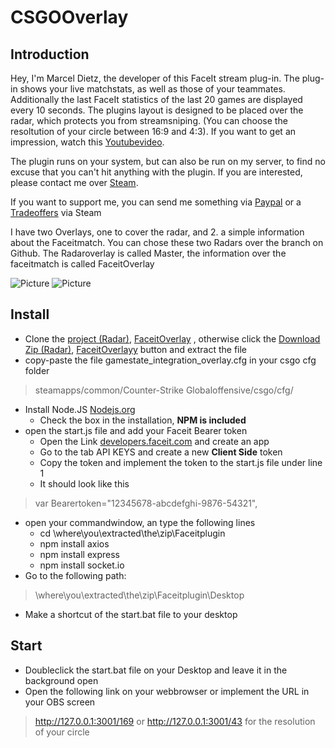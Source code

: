 # **CSGOOverlay**

## Introduction

Hey, I'm Marcel Dietz, the developer of this FaceIt stream plug-in.
The plug-in shows your live matchstats, as well as those of your teammates.
Additionally the last FaceIt statistics of the last 20 games are displayed every 10 seconds.
The plugins layout is designed to be placed over the radar, which protects you from streamsniping. (You can choose the resoltution of your circle between 16:9 and 4:3).
If you want to get an impression, watch this [Youtubevideo](https://youtu.be/pTHZYc1WQpM). 

The plugin runs on your system, but can also be run on my server, to find no excuse that you can't hit anything with the plugin.
If you are interested, please contact me over [Steam](https://steamcommunity.com/id/dietze_). 

If you want to support me, you can send me something via [Paypal](http://paypal.me/DietzMarcel) or a 
[Tradeoffers](http://steamcommunity.com/tradeoffer/new/?partner=296799755&token=W4Bv5kSS) via Steam

I have two Overlays, one to cover the radar, and 2. a simple information about the Faceitmatch.
You can chose these two Radars over the branch on Github.
The Radaroverlay is called Master, the information over the faceitmatch is called FaceitOverlay

![Picture](https://raw.githubusercontent.com/Dietze1595/Faceitplugin/master/public/picture/overview.PNG) 
![Picture](https://raw.githubusercontent.com/Dietze1595/Faceitplugin/FaceitOverlay/public/picture/picture.PNG)




## Install

* Clone the [project (Radar)](https://github.com/Dietze1595/Faceitplugin), [FaceitOverlay](https://github.com/Dietze1595/Faceitplugin/tree/FaceitOverlay) , otherwise click the [Download Zip (Radar)](https://github.com/Dietze1595/Faceitplugin/archive/master.zip), [FaceitOverlayy](https://github.com/Dietze1595/Faceitplugin/archive/FaceitOverlay.zip) button and extract the file
* copy-paste the file gamestate_integration_overlay.cfg in your csgo cfg folder 
> steamapps/common/Counter-Strike Globaloffensive/csgo/cfg/
* Install Node.JS [Nodejs.org](https://nodejs.org/en/download/)
  * Check the box in the installation, **NPM is included**
* open the start.js file and add your Faceit Bearer token
  * Open the Link [developers.faceit.com](https://developers.faceit.com/apps) and create an app
  * Go to the tab API KEYS and create a new **Client Side** token
  * Copy the token and implement the token to the start.js file under line 1
  * It should look like this
> var Bearertoken="12345678-abcdefghi-9876-54321",
* open your commandwindow, an type the following lines
  * cd \where\you\extracted\the\zip\Faceitplugin
  * npm install axios
  * npm install express
  * npm install socket.io
* Go to the following path: 
> \where\you\extracted\the\zip\Faceitplugin\Desktop
* Make a shortcut of the start.bat file to your desktop
 
## Start

* Doubleclick the start.bat file on your Desktop and leave it in the background open
* Open the following link on your webbrowser or implement the URL in your OBS screen
> http://127.0.0.1:3001/169 or http://127.0.0.1:3001/43 for the resolution of your circle

